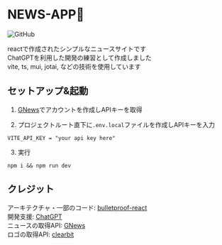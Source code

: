 # NEWS-APP📰

![GitHub](https://img.shields.io/github/license/maimai880/news-app)

reactで作成されたシンプルなニュースサイトです  
ChatGPTを利用した開発の練習として作成しました  
vite, ts, mui, jotai, などの技術を使用しています

## セットアップ&起動

1. [GNews](https://gnews.io)でアカウントを作成しAPIキーを取得

2. プロジェクトルート直下に`.env.local`ファイルを作成しAPIキーを入力
```.env.local
VITE_API_KEY = "your api key here"
```

3. 実行
```
npm i && npm run dev
```

## クレジット

アーキテクチャ・一部のコード: [bulletproof-react](https://github.com/alan2207/bulletproof-react)  
開発支援: [ChatGPT](https://chat.openai.com/)  
ニュースの取得API: [GNews](https://gnews.io/)  
ロゴの取得API: [clearbit](https://clearbit.com/logo)  
